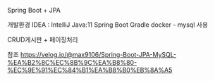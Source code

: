 Spring Boot + JPA 


개발환경
IDEA : IntelliJ
Java:11
Spring Boot
Gradle
docker - mysql 사용


CRUD게시판 + 페이징처리 



참조
https://velog.io/@max9106/Spring-Boot-JPA-MySQL-%EA%B2%8C%EC%8B%9C%EA%B8%80-%EC%9E%91%EC%84%B1%EA%B8%B0%EB%8A%A5
